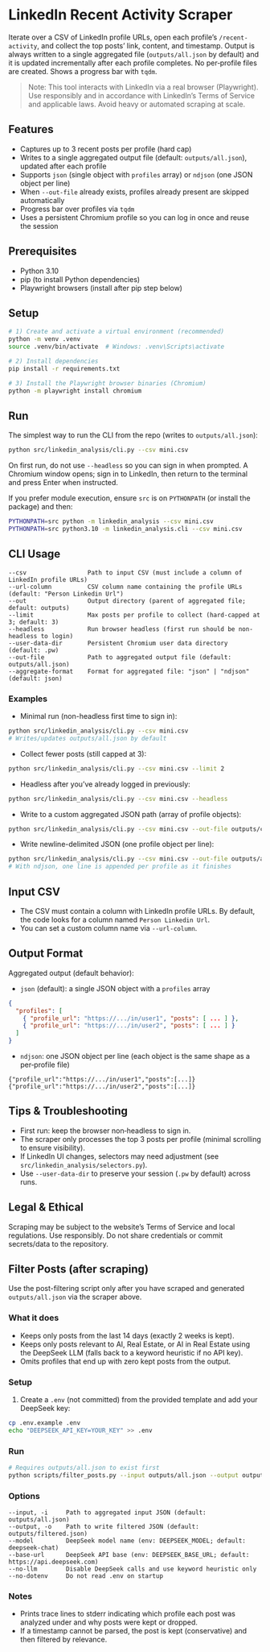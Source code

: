 # LinkedIn Recent Activity Scraper

Iterate over a CSV of LinkedIn profile URLs, open each profile’s `/recent-activity`, and collect the top posts’ link, content, and timestamp. Output is always written to a single aggregated file (`outputs/all.json` by default) and it is updated incrementally after each profile completes. No per‑profile files are created. Shows a progress bar with `tqdm`.

> Note: This tool interacts with LinkedIn via a real browser (Playwright). Use responsibly and in accordance with LinkedIn’s Terms of Service and applicable laws. Avoid heavy or automated scraping at scale.

## Features
- Captures up to 3 recent posts per profile (hard cap)
- Writes to a single aggregated output file (default: `outputs/all.json`), updated after each profile
- Supports `json` (single object with `profiles` array) or `ndjson` (one JSON object per line)
- When `--out-file` already exists, profiles already present are skipped automatically
- Progress bar over profiles via `tqdm`
- Uses a persistent Chromium profile so you can log in once and reuse the session

## Prerequisites
- Python 3.10
- pip (to install Python dependencies)
- Playwright browsers (install after pip step below)

## Setup
```bash
# 1) Create and activate a virtual environment (recommended)
python -m venv .venv
source .venv/bin/activate  # Windows: .venv\Scripts\activate

# 2) Install dependencies
pip install -r requirements.txt

# 3) Install the Playwright browser binaries (Chromium)
python -m playwright install chromium
```

## Run
The simplest way to run the CLI from the repo (writes to `outputs/all.json`):
```bash
python src/linkedin_analysis/cli.py --csv mini.csv
```

On first run, do not use `--headless` so you can sign in when prompted. A Chromium window opens; sign in to LinkedIn, then return to the terminal and press Enter when instructed.

If you prefer module execution, ensure `src` is on `PYTHONPATH` (or install the package) and then:
```bash
PYTHONPATH=src python -m linkedin_analysis --csv mini.csv
PYTHONPATH=src python3.10 -m linkedin_analysis.cli --csv mini.csv
```

## CLI Usage
```text
--csv                 Path to input CSV (must include a column of LinkedIn profile URLs)
--url-column          CSV column name containing the profile URLs (default: "Person Linkedin Url")
--out                 Output directory (parent of aggregated file; default: outputs)
--limit               Max posts per profile to collect (hard-capped at 3; default: 3)
--headless            Run browser headless (first run should be non-headless to login)
--user-data-dir       Persistent Chromium user data directory (default: .pw)
--out-file            Path to aggregated output file (default: outputs/all.json)
--aggregate-format    Format for aggregated file: "json" | "ndjson" (default: json)
```

### Examples
- Minimal run (non-headless first time to sign in):
```bash
python src/linkedin_analysis/cli.py --csv mini.csv
# Writes/updates outputs/all.json by default
```

- Collect fewer posts (still capped at 3):
```bash
python src/linkedin_analysis/cli.py --csv mini.csv --limit 2
```

- Headless after you’ve already logged in previously:
```bash
python src/linkedin_analysis/cli.py --csv mini.csv --headless
```

- Write to a custom aggregated JSON path (array of profile objects):
```bash
python src/linkedin_analysis/cli.py --csv mini.csv --out-file outputs/custom_all.json
```

- Write newline-delimited JSON (one profile object per line):
```bash
python src/linkedin_analysis/cli.py --csv mini.csv --out-file outputs/all.ndjson --aggregate-format ndjson
# With ndjson, one line is appended per profile as it finishes
```

## Input CSV
- The CSV must contain a column with LinkedIn profile URLs. By default, the code looks for a column named `Person Linkedin Url`.
- You can set a custom column name via `--url-column`.

## Output Format

Aggregated output (default behavior):
- `json` (default): a single JSON object with a `profiles` array
```json
{
  "profiles": [
    { "profile_url": "https://.../in/user1", "posts": [ ... ] },
    { "profile_url": "https://.../in/user2", "posts": [ ... ] }
  ]
}
```

- `ndjson`: one JSON object per line (each object is the same shape as a per‑profile file)
```text
{"profile_url":"https://.../in/user1","posts":[...]}
{"profile_url":"https://.../in/user2","posts":[...]}
```

## Tips & Troubleshooting
- First run: keep the browser non‑headless to sign in.
- The scraper only processes the top 3 posts per profile (minimal scrolling to ensure visibility).
- If LinkedIn UI changes, selectors may need adjustment (see `src/linkedin_analysis/selectors.py`).
- Use `--user-data-dir` to preserve your session (`.pw` by default) across runs.

## Legal & Ethical
Scraping may be subject to the website’s Terms of Service and local regulations. Use responsibly. Do not share credentials or commit secrets/data to the repository.

## Filter Posts (after scraping)
Use the post-filtering script only after you have scraped and generated `outputs/all.json` via the scraper above.

### What it does
- Keeps only posts from the last 14 days (exactly 2 weeks is kept).
- Keeps only posts relevant to AI, Real Estate, or AI in Real Estate using the DeepSeek LLM (falls back to a keyword heuristic if no API key).
- Omits profiles that end up with zero kept posts from the output.

### Setup
1) Create a `.env` (not committed) from the provided template and add your DeepSeek key:
```bash
cp .env.example .env
echo "DEEPSEEK_API_KEY=YOUR_KEY" >> .env
```

### Run
```bash
# Requires outputs/all.json to exist first
python scripts/filter_posts.py --input outputs/all.json --output outputs/filtered.json
```

### Options
```text
--input, -i     Path to aggregated input JSON (default: outputs/all.json)
--output, -o    Path to write filtered JSON (default: outputs/filtered.json)
--model         DeepSeek model name (env: DEEPSEEK_MODEL; default: deepseek-chat)
--base-url      DeepSeek API base (env: DEEPSEEK_BASE_URL; default: https://api.deepseek.com)
--no-llm        Disable DeepSeek calls and use keyword heuristic only
--no-dotenv     Do not read .env on startup
```

### Notes
- Prints trace lines to stderr indicating which profile each post was analyzed under and why posts were kept or dropped.
- If a timestamp cannot be parsed, the post is kept (conservative) and then filtered by relevance.
